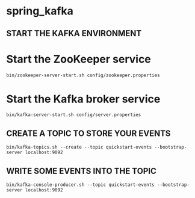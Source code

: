 # spring_kafka


## START THE KAFKA ENVIRONMENT

# Start the ZooKeeper service

```terminal
bin/zookeeper-server-start.sh config/zookeeper.properties
```

# Start the Kafka broker service

```terminal
bin/kafka-server-start.sh config/server.properties
```

## CREATE A TOPIC TO STORE YOUR EVENTS

```terminal
bin/kafka-topics.sh --create --topic quickstart-events --bootstrap-server localhost:9092
```

## WRITE SOME EVENTS INTO THE TOPIC

```temrinal
bin/kafka-console-producer.sh --topic quickstart-events --bootstrap-server localhost:9092
```
